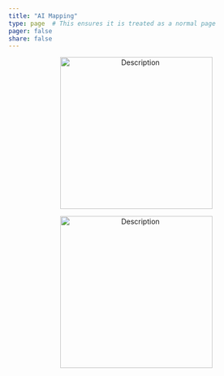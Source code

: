 ```yaml
---
title: "AI Mapping"
type: page  # This ensures it is treated as a normal page
pager: false
share: false
---
```



<p align="center">
  <img src="/media/golf_course_trees.png" alt="Description" width="300">
</p>


<p align="center">
  <img src="/media/yuma_lettuce_detect.png" alt="Description" width="300">
</p>

